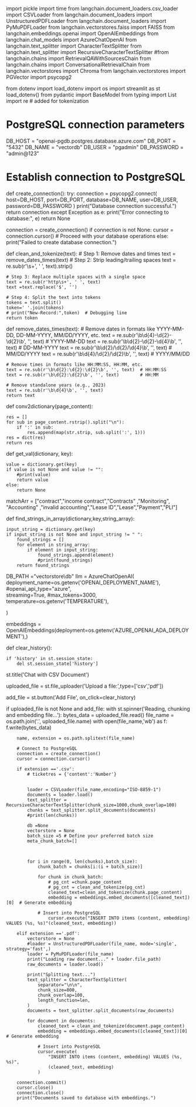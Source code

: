 
import pickle
import time
from langchain.document_loaders.csv_loader import CSVLoader
from langchain.document_loaders import UnstructuredPDFLoader
from langchain.document_loaders import PyMuPDFLoader
from langchain.vectorstores.faiss import FAISS
from langchain.embeddings.openai import OpenAIEmbeddings
from langchain.chat_models import AzureChatOpenAI
from langchain.text_splitter import CharacterTextSplitter
from langchain.text_splitter import RecursiveCharacterTextSplitter
#from langchain.chains import RetrievalQAWithSourcesChain
from langchain.chains import ConversationalRetrievalChain
from langchain.vectorstores import Chroma
from langchain.vectorstores import PGVector
import psycopg2

from dotenv import load_dotenv
import os
import streamlit as st
load_dotenv()
from pydantic import BaseModel
from typing import List
import re  # added for tokenization


# PostgreSQL connection parameters
DB_HOST = "openai-pgdb.postgres.database.azure.com"
DB_PORT = "5432"
DB_NAME = "vectordb"
DB_USER = "pgadmin"
DB_PASSWORD = "admin@123"

# Establish connection to PostgreSQL
def create_connection():
    try:
        connection = psycopg2.connect(
            host=DB_HOST,
            port=DB_PORT,
            database=DB_NAME,
            user=DB_USER,
            password=DB_PASSWORD
        )
        print("Database connection successful.")
        return connection
    except Exception as e:
        print("Error connecting to database:", e)
        return None

connection = create_connection()
if connection is not None:
    cursor = connection.cursor()
    # Proceed with your database operations
else:
    print("Failed to create database connection.")

 

def clean_and_tokenize(text):
    # Step 1: Remove dates and times
    text = remove_dates_times(text)
    # Step 2: Strip leading/trailing spaces
    text = re.sub(r'\s+', ' ', text).strip()
    
    # Step 3: Replace multiple spaces with a single space
    text = re.sub(r'http\s+', ' ', text)
    text =text.replace('$', '')
    
    # Step 4: Split the text into tokens
    tokens = text.split()
    token=' '.join(tokens)
    # print("New-Record:",token)  # Debugging line
    return token

def remove_dates_times(text):
    # Remove dates in formats like YYYY-MM-DD, DD-MM-YYYY, MM/DD/YYYY, etc.
    text = re.sub(r'\b\d{4}-\d{2}-\d{2}\b', '', text)  # YYYY-MM-DD
    text = re.sub(r'\b\d{2}-\d{2}-\d{4}\b', '', text)  # DD-MM-YYYY
    text = re.sub(r'\b\d{2}/\d{2}/\d{4}\b', '', text)  # MM/DD/YYYY
    text = re.sub(r'\b\d{4}/\d{2}/\d{2}\b', '', text)  # YYYY/MM/DD

    # Remove times in formats like HH:MM:SS, HH:MM, etc.
    text = re.sub(r'\b\d{2}:\d{2}:\d{2}\b', '', text)  # HH:MM:SS
    text = re.sub(r'\b\d{2}:\d{2}\b', '', text)        # HH:MM

    # Remove standalone years (e.g., 2023)
    text = re.sub(r'\b\d{4}\b', '', text)
    return text

def conv2dictionary(page_content):

    res = []
    for sub in page_content.rstrip().split("\n"):
        if ':' in sub:
            res.append(map(str.strip, sub.split(':', 1)))
    res = dict(res)
    return res

def get_val(dictionary, key):
    
    value = dictionary.get(key)
    if value is not None and value != "":
        #print(value)
        return value
    else:
        return None

matchArr = ["contract","income contract","Contracts" ,"Monitoring", "Accounting" ,"invalid accounting","Lease ID","Lease","Payment","PLI"]

def find_strings_in_array(dictionary,key,string_array):
    
    input_string = dictionary.get(key)
    if input_string is not None and input_string != " ":    
        found_strings = []
        for element in string_array:
            if element in input_string:
                found_strings.append(element)
                #print(found_strings)
        return found_strings



DB_PATH ="vectorstore\db"
llm = AzureChatOpenAI(    
            deployment_name=os.getenv('OPENAI_DEPLOYMENT_NAME'),    
            #openai_api_type="azure",        
            streaming=True,
            #max_tokens=3000,
            temperature=os.getenv('TEMPERATURE'),
    
 )

embeddings =  OpenAIEmbeddings(deployment=os.getenv('AZURE_OPENAI_ADA_DEPLOYMENT'),)

def clear_history():

    if 'history' in st.session_state:
        del st.session_state['history']




st.title('Chat with CSV Document')

uploaded_file = st.file_uploader('Upload a file:',type=['csv','pdf'])

add_file = st.button('Add File', on_click=clear_history)


if uploaded_file is not None and add_file:
    with st.spinner('Reading, chunking and embedding file...'):
        bytes_data = uploaded_file.read()
        file_name = os.path.join('.', uploaded_file.name)
        with open(file_name,'wb') as f:
            f.write(bytes_data)

        name, extension = os.path.splitext(file_name)

        # Connect to PostgreSQL
        connection = create_connection()
        cursor = connection.cursor()

        if extension =='.csv':
            # ticketres = {'content':'Number'}
            
       
            loader = CSVLoader(file_name,encoding="ISO-8859-1")
            documents = loader.load()
            text_splitter = RecursiveCharacterTextSplitter(chunk_size=1000,chunk_overlap=100)
            chunks = text_splitter.split_documents(documents)
            #print(len(chunks))
            
            db =None
            vectorstore = None
            batch_size =5 # Define your preferred batch size
            meta_chunk_batch=[]

    

            for i in range(0, len(chunks),batch_size):
                chunk_batch = chunks[i:(i + batch_size)]
       
                for chunk in chunk_batch:
                    # pg_cnt =chunk.page_content
                    # pg_cnt = clean_and_tokenize(pg_cnt)
                    cleaned_text=clean_and_tokenize(chunk.page_content)
                    embedding = embeddings.embed_documents([cleaned_text])[0]  # Generate embedding
 
                # Insert into PostgreSQL
                    cursor.execute("INSERT INTO items (content, embedding) VALUES (%s, %s)"(cleaned_text, embedding))
                    
        elif extension =='.pdf':
            vectorstore = None
            #loader = UnstructuredPDFLoader(file_name, mode='single', strategy='fast',)
            loader = PyMuPDFLoader(file_name)
            print("Loading raw document..." + loader.file_path)
            raw_documents = loader.load()

            print("Splitting text...")
            text_splitter = CharacterTextSplitter(
                separator="\n\n",
                chunk_size=800,
                chunk_overlap=100,
                length_function=len,
            )
            documents = text_splitter.split_documents(raw_documents)

            for document in documents:
                cleaned_text = clean_and_tokenize(document.page_content)
                embedding = embeddings.embed_documents([cleaned_text])[0]  # Generate embedding
 
                # Insert into PostgreSQL
                cursor.execute(
                    "INSERT INTO items (content, embedding) VALUES (%s, %s)",
                    (cleaned_text, embedding)
                )
 
        connection.commit()
        cursor.close()
        connection.close()
        print("Documents saved to database with embeddings.")
 
            

            
